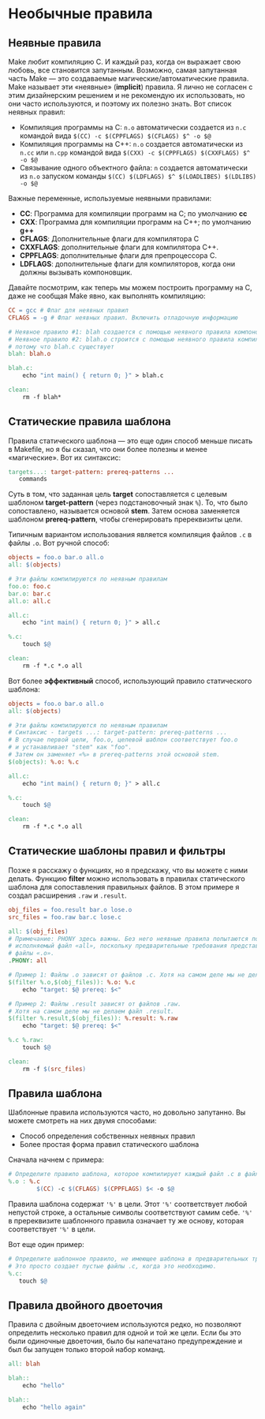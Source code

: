 # Необычные правила

## Неявные правила

Make любит компиляцию C. И каждый раз, когда он выражает свою любовь, все становится запутанным. Возможно, самая запутанная часть Make — это создаваемые магические/автоматические правила. Make называет эти «неявные» (**implicit**) правила. Я лично не согласен с этим дизайнерским решением и не рекомендую их использовать, но они часто используются, и поэтому их полезно знать. Вот список неявных правил:

* Компиляция программы на C: `n.o` автоматически создается из `n.c` командой вида `$(CC) -c $(CPPFLAGS) $(CFLAGS) $^ -o $@`
* Компиляция программы на C++: `n.o` создается автоматически из `n.cc` или `n.cpp` командой вида `$(CXX) -c $(CPPFLAGS) $(CXXFLAGS) $^ -o $@`
* Связывание одного объектного файла: `n` создается автоматически из `n.o` запуском команды `$(CC) $(LDFLAGS) $^ $(LOADLIBES) $(LDLIBS) -o $@`

Важные переменные, используемые неявными правилами:

* **CC**: Программа для компиляции программ на C; по умолчанию **cc**
* **CXX**: Программа для компиляции программ на C++; по умолчанию **g++**
* **CFLAGS**: Дополнительные флаги для компилятора C
* **CXXFLAGS**: дополнительные флаги для компилятора C++.
* **CPPFLAGS**: дополнительные флаги для препроцессора C.
* **LDFLAGS**: дополнительные флаги для компиляторов, когда они должны вызывать компоновщик.

Давайте посмотрим, как теперь мы можем построить программу на C, даже не сообщая Make явно, как выполнять компиляцию:

```makefile
CC = gcc # Флаг для неявных правил
CFLAGS = -g # Флаг неявных правил. Включить отладочную информацию

# Неявное правило #1: blah создается с помощью неявного правила компоновщика C
# Неявное правило #2: blah.o строится с помощью неявного правила компиляции C,
# потому что blah.c существует
blah: blah.o

blah.c:
	echo "int main() { return 0; }" > blah.c

clean:
	rm -f blah*
```

## Статические правила шаблона

Правила статического шаблона — это еще один способ меньше писать в Makefile, но я бы сказал, что они более полезны и менее «магические». Вот их синтаксис:

```makefile
targets...: target-pattern: prereq-patterns ...
   commands
```

Суть в том, что заданная цель **target** сопоставляется с целевым шаблоном **target-pattern** (через подстановочный знак `%`). То, что было сопоставлено, называется основой **stem**. Затем основа заменяется шаблоном **prereq-pattern**, чтобы сгенерировать пререквизиты цели.

Типичным вариантом использования является компиляция файлов `.c` в файлы `.o`. Вот ручной способ:

```makefile
objects = foo.o bar.o all.o
all: $(objects)

# Эти файлы компилируются по неявным правилам
foo.o: foo.c
bar.o: bar.c
all.o: all.c

all.c:
	echo "int main() { return 0; }" > all.c

%.c:
	touch $@

clean:
	rm -f *.c *.o all
```

Вот более **эффективный** способ, использующий правило статического шаблона:

```makefile
objects = foo.o bar.o all.o
all: $(objects)

# Эти файлы компилируются по неявным правилам
# Синтаксис - targets ...: target-pattern: prereq-patterns ...
# В случае первой цели, foo.o, целевой шаблон соответствует foo.o
# и устанавливает "stem" как "foo".
# Затем он заменяет «%» в prereq-patterns этой основой stem.
$(objects): %.o: %.c

all.c:
	echo "int main() { return 0; }" > all.c

%.c:
	touch $@

clean:
	rm -f *.c *.o all
```

## Статические шаблоны правил и фильтры

Позже я расскажу о функциях, но я предскажу, что вы можете с ними делать. Функцию **filter** можно использовать в правилах статического шаблона для сопоставления правильных файлов. В этом примере я создал расширения `.raw` и `.result`.

```makefile
obj_files = foo.result bar.o lose.o
src_files = foo.raw bar.c lose.c

all: $(obj_files)
# Примечание: PHONY здесь важны. Без него неявные правила попытаются построить
# исполняемый файл «all», поскольку предварительные требования представляют собой
# файлы «.o».
.PHONY: all 

# Пример 1: Файлы .o зависят от файлов .c. Хотя на самом деле мы не делаем файл .o.
$(filter %.o,$(obj_files)): %.o: %.c
	echo "target: $@ prereq: $<"

# Пример 2: Файлы .result зависят от файлов .raw.
# Хотя на самом деле мы не делаем файл .result.
$(filter %.result,$(obj_files)): %.result: %.raw
	echo "target: $@ prereq: $<" 

%.c %.raw:
	touch $@

clean:
	rm -f $(src_files)
```

## Правила шаблона

Шаблонные правила используются часто, но довольно запутанно. Вы можете смотреть на них двумя способами:

* Способ определения собственных неявных правил
* Более простая форма правил статического шаблона

Сначала начнем с примера:

```makefile
# Определите правило шаблона, которое компилирует каждый файл .c в файл .o.
%.o : %.c
		$(CC) -c $(CFLAGS) $(CPPFLAGS) $< -o $@
```

Правила шаблона содержат `'%'` в цели. Этот `'%'` соответствует любой непустой строке, а остальные символы соответствуют самим себе. `'%'` в пререквизите шаблонного правила означает ту же основу, которая соответствует `'%'` в цели.

Вот еще один пример:

```makefile
# Определите шаблонное правило, не имеющее шаблона в предварительных требованиях.
# Это просто создает пустые файлы .c, когда это необходимо.
%.c:
   touch $@
```

## Правила двойного двоеточия

Правила с двойным двоеточием используются редко, но позволяют определить несколько правил для одной и той же цели. Если бы это были одиночные двоеточия, было бы напечатано предупреждение и был бы запущен только второй набор команд.

```makefile
all: blah

blah::
	echo "hello"

blah::
	echo "hello again"
```
